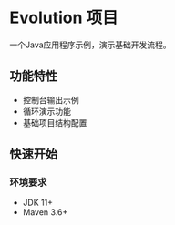 # Evolution 项目

一个Java应用程序示例，演示基础开发流程。

## 功能特性
- 控制台输出示例
- 循环演示功能
- 基础项目结构配置

## 快速开始

### 环境要求
- JDK 11+
- Maven 3.6+
